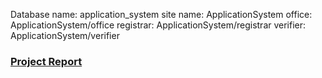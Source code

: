 Database name: application_system
site name: ApplicationSystem
office: ApplicationSystem/office
registrar: ApplicationSystem/registrar
verifier: ApplicationSystem/verifier

### [Project Report](https://github.com/Atanukumardey/ApplicationSystem/Database_Project_Report.pdf)
